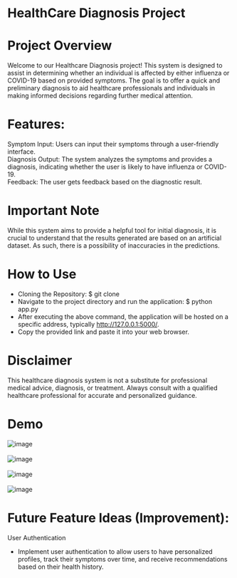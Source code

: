 # HealthCare Diagnosis Project

# Project Overview

Welcome to our Healthcare Diagnosis project! This system is designed to assist in determining whether an individual is affected by either influenza or COVID-19 based on provided symptoms. The goal is to offer a quick and preliminary diagnosis to aid healthcare professionals and individuals in making informed decisions regarding further medical attention.

# Features:
Symptom Input: Users can input their symptoms through a user-friendly interface. <br>
Diagnosis Output: The system analyzes the symptoms and provides a diagnosis, indicating whether the user is likely to have influenza or COVID-19. <br>
Feedback: The user gets feedback based on the diagnostic result.

# Important Note
While this system aims to provide a helpful tool for initial diagnosis, it is crucial to understand that the results generated are based on an artificial dataset. As such, there is a possibility of inaccuracies in the predictions.

# How to Use
* Cloning the Repository: $ git clone
* Navigate to the project directory and run the application: $ python app.py
* After executing the above command, the application will be hosted on a specific address, typically http://127.0.0.1:5000/.
* Copy the provided link and paste it into your web browser.

# Disclaimer
This healthcare diagnosis system is not a substitute for professional medical advice, diagnosis, or treatment. Always consult with a qualified healthcare professional for accurate and personalized guidance.

# Demo
![image](https://github.com/ramilvl/AI_Project/assets/98059442/fec66e2f-41c5-460c-b085-ae269ac93b47)
<br><br>
![image](https://github.com/ramilvl/AI_Project/assets/98059442/ec726279-6c43-49e4-a8d2-1b220809e1ed)
<br><br>
![image](https://github.com/ramilvl/AI_Project/assets/98059442/1bd5207f-2408-496a-9655-0025b6f7dc4c)
<br><br>
![image](https://github.com/ramilvl/AI_Project/assets/98059442/b8640e72-cf3e-46de-9c03-ad2dcdb326eb)




# Future Feature Ideas (Improvement):
User Authentication
* Implement user authentication to allow users to have personalized profiles, track their symptoms over time, and receive recommendations based on their health history.
